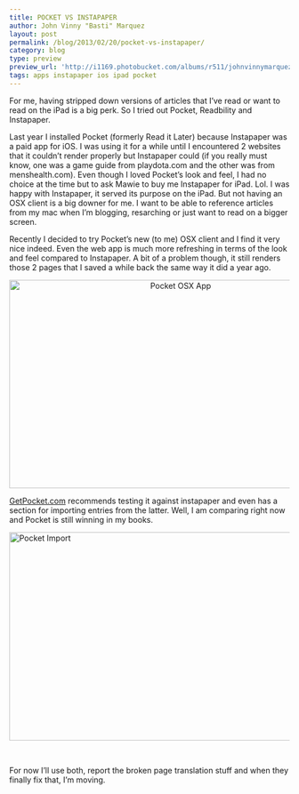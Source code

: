 ```yaml
---
title: POCKET VS INSTAPAPER
author: John Vinny "Basti" Marquez
layout: post
permalink: /blog/2013/02/20/pocket-vs-instapaper/
category: blog
type: preview
preview_url: 'http://i1169.photobucket.com/albums/r511/johnvinnymarquez/pocket_zpsf8fbce77.jpg'
tags: apps instapaper ios ipad pocket
---
```

<span class="dropcap1">F</span>or me, having stripped down versions of articles that I&#8217;ve read or want to read on the iPad is a big perk. So I tried out Pocket, Readbility and Instapaper.

Last year I installed Pocket (formerly Read it Later) because Instapaper was a paid app for iOS. I was using it for a while until I encountered 2 websites that it couldn&#8217;t render properly but Instapaper could (if you really must know, one was a game guide from playdota.com and the other was from menshealth.com). Even though I loved Pocket&#8217;s look and feel, I had no choice at the time but to ask Mawie to buy me Instapaper for iPad. Lol. I was happy with Instapaper, it served its purpose on the iPad. But not having an OSX client is a big downer for me. I want to be able to reference articles from my mac when I&#8217;m blogging, resarching or just want to read on a bigger screen.

Recently I decided to try Pocket&#8217;s new (to me) OSX client and I find it very nice indeed. Even the web app is much more refreshing in terms of the look and feel compared to Instapaper. A bit of a problem though, it still renders those 2 pages that I saved a while back the same way it did a year ago.

<p style="text-align: center;">
  <img title="Pocket OSX App" alt="Pocket OSX App" src="http://i1169.photobucket.com/albums/r511/johnvinnymarquez/pocket3_zps01dde404.png" width="600" height="375" />
</p>

<a href="http://getpocket.com" target="_blank">GetPocket.com</a> recommends testing it against instapaper and even has a section for importing entries from the latter. Well, I am comparing right now and Pocket is still winning in my books.

<img style="display: block; margin-left: auto; margin-right: auto;" title="Pocket Import" alt="Pocket Import" src="http://i1169.photobucket.com/albums/r511/johnvinnymarquez/pocket2_zps8a550b5a.png" width="600" height="375" />

&nbsp;

For now I&#8217;ll use both, report the broken page translation stuff and when they finally fix that, I&#8217;m moving.